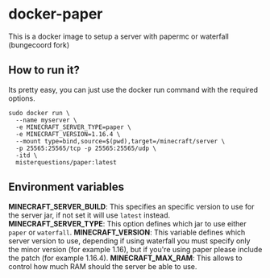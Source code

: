 # docker-paper
This is a docker image to setup a server with papermc or waterfall (bungecoord fork)

## How to run it?

Its pretty easy, you can just use the docker run command with the required options.

```
sudo docker run \
  --name myserver \
  -e MINECRAFT_SERVER_TYPE=paper \
  -e MINECRAFT_VERSION=1.16.4 \
  --mount type=bind,source=$(pwd),target=/minecraft/server \
  -p 25565:25565/tcp -p 25565:25565/udp \
  -itd \
  misterquestions/paper:latest
```

## Environment variables
**MINECRAFT_SERVER_BUILD**: This specifies an specific version to use for the server jar, if not set it will use `latest` instead.
**MINECRAFT_SERVER_TYPE**: This option defines which jar to use either `paper` or `waterfall`.
**MINECRAFT_VERSION**: This variable defines which server version to use, depending if using waterfall you must specify only the minor version (for example 1.16), but if you're using paper please include the patch (for example 1.16.4).
**MINECRAFT_MAX_RAM**: This allows to control how much RAM should the server be able to use.